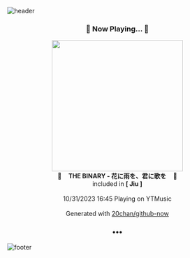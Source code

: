 ![header](https://capsule-render.vercel.app/api?type=wave&height=170&section=header&fontColor=090707&fontAlignX=45&fontAlignY=65&fontSize=100)

<h3 align="center">🎵 Now Playing... 🎵</h3>
<p align="center">
  <a href="https://music.youtube.com/watch?v=t0P8o0g7gn4">
    <img width="300" src="https://lh3.googleusercontent.com/7_VNJc8OSPW1zHlK2O31jg43CBBzcXj5KaCjlPBl_vP585KfDfUU2c3l7_Y5bg266JQuNJeOMampWeh5PQ">
  </a>
  <br>
  🎵&nbsp&nbsp&nbsp <b>THE BINARY - 花に雨を、君に歌を</b> &nbsp&nbsp&nbsp🎵
  <br>
  included in <b>[ Jiu ]</b>
  
  <br />
  <br />
  10/31/2023 16:45 Playing on YTMusic
  <br />
  <br />
  Generated with <a href="https://github.com/20chan/github-now">20chan/github-now</a>
</p>

<h3 align="center">•••</h3>

![footer](https://capsule-render.vercel.app/api?type=wave&height=150&section=footer)
